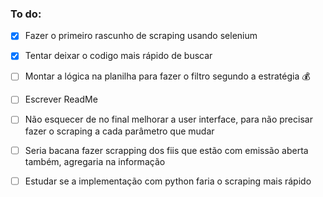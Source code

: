 ### To do:
- [x] Fazer o primeiro rascunho de scraping usando selenium
- [x] Tentar deixar o codigo mais rápido de buscar
- [ ] Montar a lógica na planilha para fazer o filtro segundo a estratégia :moneybag:
- [ ] Escrever ReadMe
- [ ] Não esquecer de no final melhorar a user interface, para não precisar fazer o scraping a cada parâmetro que mudar
- [ ] Seria bacana fazer scrapping dos fiis que estão com emissão aberta também, agregaria na informação
- [ ] Estudar se a implementação com python faria o scraping mais rápido


